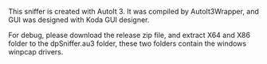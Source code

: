 This sniffer is created with AutoIt 3. It was compiled by AutoIt3Wrapper, and GUI was designed with Koda GUI designer.

For debug, please download the release zip file, and extract X64 and X86 folder to the dpSniffer.au3 folder, these two folders contain the windows winpcap drivers.
